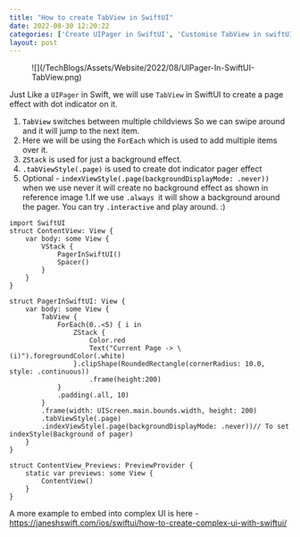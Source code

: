 ```yaml
---
title: "How to create TabView in SwiftUI"
date: 2022-08-30 12:20:22
categories: ['Create UIPager in SwiftUI', 'Customise TabView in swiftUI', 'iOS', 'SwiftUI', 'TabView example in SwiftUIcarousel swiftui']
layout: post
---
```


<!-- wp:image {"id":1331,"sizeSlug":"full","linkDestination":"none"} -->
<figure class="wp-block-image size-full">![](/TechBlogs/Assets/Website/2022/08/UIPager-In-SwiftUI-TabView.png)</figure>
<!-- /wp:image -->

<!-- wp:paragraph -->
Just Like a <code>UIPager</code> in Swift, we will use <code>TabView</code> in SwiftUI to create a page effect with dot indicator on it.


<!-- /wp:paragraph -->

<!-- wp:list {"ordered":true} -->
<ol><li><mark style="background-color:rgba(0, 0, 0, 0)" class="has-inline-color has-ast-global-color-1-color"><code>TabView</code></mark> switches between multiple childviews So we can swipe around and it will jump to the next item.</li><li>Here we will be using the <code><mark style="background-color:rgba(0, 0, 0, 0)" class="has-inline-color has-ast-global-color-1-color">ForEach</mark></code> which is used to add multiple items over it.</li><li><code><mark style="background-color:rgba(0, 0, 0, 0)" class="has-inline-color has-ast-global-color-1-color">ZStack</mark></code> is used for just a background effect.</li><li><code><mark style="background-color:rgba(0, 0, 0, 0)" class="has-inline-color has-ast-global-color-1-color">.tabViewStyle(.page)</mark></code> is used to create dot indicator pager effect </li><li>Optional -<mark style="background-color:rgba(0, 0, 0, 0)" class="has-inline-color has-ast-global-color-1-color"> <code>indexViewStyle(.page(backgroundDisplayMode: .never))</code></mark> when we use never it will create no background effect as shown in reference image 1.If we use <mark style="background-color:rgba(0, 0, 0, 0)" class="has-inline-color has-ast-global-color-1-color"><code>.always </code></mark>it will show a background around the pager. You can try <mark style="background-color:rgba(0, 0, 0, 0)" class="has-inline-color has-ast-global-color-1-color"><code>.interactive</code></mark> and play around. :)<br></li></ol>
<!-- /wp:list -->

<!-- wp:code -->
<pre class="wp-block-code"><code lang="swift" class="language-swift">import SwiftUI
struct ContentView: View {
    var body: some View {
        VStack {
            PagerInSwiftUI()
            Spacer()
        }
    }
}

struct PagerInSwiftUI: View {
    var body: some View {
        TabView {
            ForEach(0..<5) { i in
                ZStack {
                    Color.red
                    Text("Current Page -> \(i)").foregroundColor(.white)
                }.clipShape(RoundedRectangle(cornerRadius: 10.0, style: .continuous))
                    .frame(height:200)
            }
            .padding(.all, 10)
        }
        .frame(width: UIScreen.main.bounds.width, height: 200)
        .tabViewStyle(.page)
        .indexViewStyle(.page(backgroundDisplayMode: .never))// To set indexStyle(Background of pager)
    }
}

struct ContentView_Previews: PreviewProvider {
    static var previews: some View {
        ContentView()
    }
}</code></pre>
<!-- /wp:code -->

<!-- wp:paragraph -->
A more example to embed into complex UI is here - <a href="https://janeshswift.com/ios/swiftui/how-to-create-complex-ui-with-swiftui/" target="_blank" rel="noopener">https://janeshswift.com/ios/swiftui/how-to-create-complex-ui-with-swiftui/</a>


<!-- /wp:paragraph -->